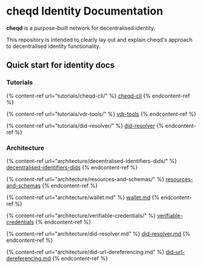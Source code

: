 # cheqd Identity Documentation

**cheqd** is a purpose-built network for decentralised identity.

This repository is intended to clearly lay out and explain cheqd's approach to decentralised identity functionality.

## Quick start for identity docs

### Tutorials

{% content-ref url="tutorials/cheqd-cli/" %}
[cheqd-cli](tutorials/cheqd-cli/)
{% endcontent-ref %}

{% content-ref url="tutorials/vdr-tools/" %}
[vdr-tools](tutorials/vdr-tools/)
{% endcontent-ref %}

{% content-ref url="tutorials/did-resolver/" %}
[did-resolver](tutorials/did-resolver/)
{% endcontent-ref %}



### Architecture

{% content-ref url="architecture/decentralised-identifiers-dids/" %}
[decentralised-identifiers-dids](architecture/decentralised-identifiers-dids/)
{% endcontent-ref %}

{% content-ref url="architecture/resources-and-schemas/" %}
[resources-and-schemas](architecture/resources-and-schemas/)
{% endcontent-ref %}

{% content-ref url="architecture/wallet.md" %}
[wallet.md](architecture/wallet.md)
{% endcontent-ref %}

{% content-ref url="architecture/verifiable-credentials/" %}
[verifiable-credentials](architecture/verifiable-credentials/)
{% endcontent-ref %}

{% content-ref url="architecture/did-resolver.md" %}
[did-resolver.md](architecture/did-resolver.md)
{% endcontent-ref %}

{% content-ref url="architecture/did-url-dereferencing.md" %}
[did-url-dereferencing.md](architecture/did-url-dereferencing.md)
{% endcontent-ref %}
